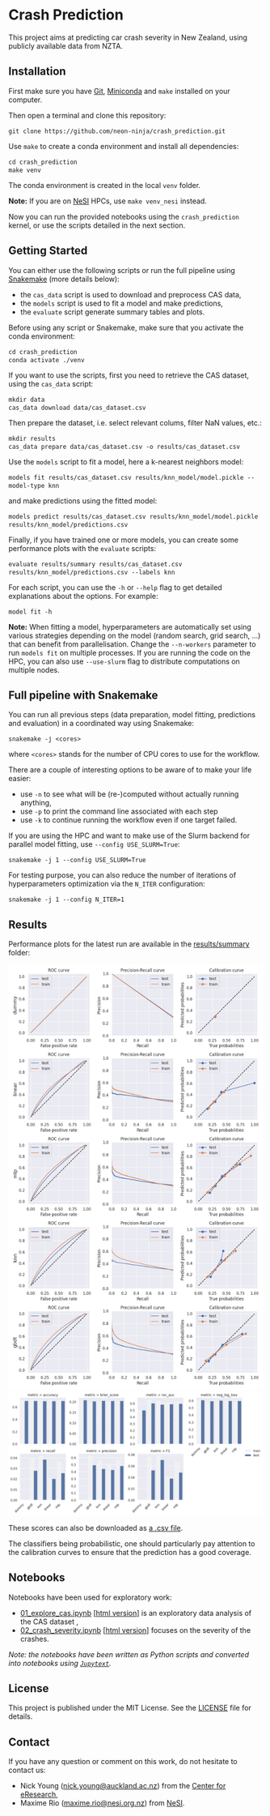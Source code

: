 # Crash Prediction

This project aims at predicting car crash severity in New Zealand, using
publicly available data from NZTA.


## Installation

First make sure you have [Git](https://git-scm.com/downloads),
[Miniconda](https://docs.conda.io/en/latest/miniconda.html) and `make` installed
on your computer.

Then open a terminal and clone this repository:
```
git clone https://github.com/neon-ninja/crash_prediction.git
```
Use `make` to create a conda environment and install all dependencies:
```
cd crash_prediction
make venv
```
The conda environment is created in the local `venv` folder.

**Note:** If you are on [NeSI](https://www.nesi.org.nz/) HPCs, use
`make venv_nesi` instead.

Now you can run the provided notebooks using the `crash_prediction` kernel, or
use the scripts detailed in the next section.


## Getting Started

You can either use the following scripts or run the full pipeline using
[Snakemake](https://snakemake.readthedocs.io) (more details below):

- the `cas_data` script is used to download and preprocess CAS data,
- the `models` script is used to fit a model and make predictions,
- the `evaluate` script generate summary tables and plots.

Before using any script or Snakemake, make sure that you activate the conda
environment:
```
cd crash_prediction
conda activate ./venv
```

If you want to use the scripts, first you need to retrieve the CAS dataset,
using the `cas_data` script:
```
mkdir data
cas_data download data/cas_dataset.csv
```

Then prepare the dataset, i.e. select relevant colums, filter NaN values, etc.:
```
mkdir results
cas_data prepare data/cas_dataset.csv -o results/cas_dataset.csv
```

Use the `models` script to fit a model, here a k-nearest neighbors model:
```
models fit results/cas_dataset.csv results/knn_model/model.pickle --model-type knn
```
and make predictions using the fitted model:
```
models predict results/cas_dataset.csv results/knn_model/model.pickle results/knn_model/predictions.csv
```

Finally, if you have trained one or more models, you can create some performance
plots with the `evaluate` scripts:
```
evaluate results/summary results/cas_dataset.csv results/knn_model/predictions.csv --labels knn
```

For each script, you can use the `-h` or `--help` flag to get detailed
explanations about the options. For example:
```
model fit -h
```

**Note:** When fitting a model, hyperparameters are automatically set using various 
strategies depending on the model (random search, grid search, ...) that can
benefit from parallelisation. Change the `--n-workers` parameter to run
`models fit` on multiple processes. If you are running the code on the HPC, you
can also use `--use-slurm` flag to distribute computations on multiple nodes.


## Full pipeline with Snakemake

You can run all previous steps (data preparation, model fitting, predictions
and evaluation) in a coordinated way using Snakemake:
```
snakemake -j <cores>
```
where `<cores>` stands for the number of CPU cores to use for the workflow.

There are a couple of interesting options to be aware of to make your life easier:

- use `-n` to see what will be (re-)computed without actually running anything,
- use `-p` to print the command line associated with each step
- use `-k` to continue running the workflow even if one target failed.

If you are using the HPC and want to make use of the Slurm backend for parallel
model fitting, use `--config USE_SLURM=True`:
```
snakemake -j 1 --config USE_SLURM=True
```

For testing purpose, you can also reduce the number of iterations of
hyperparameters optimization via the `N_ITER` configuration:
```
snakemake -j 1 --config N_ITER=1
```

## Results

Performance plots for the latest run are available in the [results/summary](results/summary)
folder:

![curves](results/summary/curves.png)
![scores](results/summary/scores.png)

These scores can also be downloaded as [a .csv file](results/summary/scores.csv).

The classifiers being probabilistic, one should particularly pay attention to
the calibration curves to ensure that the prediction has a good coverage.


## Notebooks

Notebooks have been used for exploratory work:

- [01_explore_cas.ipynb](notebooks/01_explore_cas.ipynb)
  [[html version](https://neon-ninja.github.io/crash_prediction/notebooks/01_explore_cas.html)]
  is an exploratory data analysis of the CAS dataset ,
- [02_crash_severity.ipynb](notebooks/02_crash_severity.ipynb)
  [[html version](https://neon-ninja.github.io/crash_prediction/notebooks/02_crash_severity.html)]
  focuses on the severity of the crashes.

*Note: the notebooks have been written as Python scripts and converted into
notebooks using [`Jupytext`](https://github.com/mwouts/jupytext).*


## License

This project is published under the MIT License. See the [LICENSE](LICENSE) file
for details.


## Contact

If you have any question or comment on this work, do not hesitate to contact us:

- Nick Young (nick.young@auckland.ac.nz) from the [Center for eResearch](https://www.eresearch.auckland.ac.nz/),
- Maxime Rio (maxime.rio@nesi.org.nz) from [NeSI](https://www.nesi.org.nz/).
